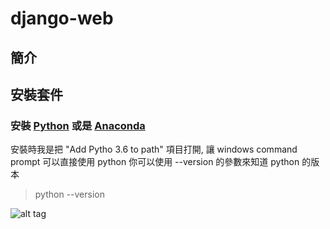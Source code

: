 # django-web

## 簡介

## 安裝套件

### 安裝 [Python](https://www.python.org/) 或是 [Anaconda](https://anaconda.org/)
安裝時我是把 "Add Pytho 3.6 to path" 項目打開, 讓 windows command prompt 可以直接使用 python
你可以使用 --version 的參數來知道 python 的版本
>python --version

![alt tag](https://imgur.com/vzLel7G)
